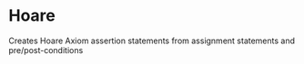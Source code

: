 # Hoare
Creates Hoare Axiom assertion statements from assignment statements and pre/post-conditions
